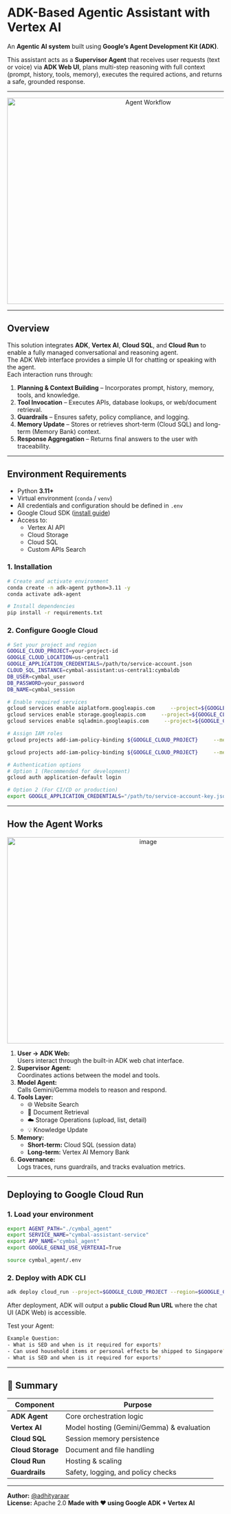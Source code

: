 # ADK-Based Agentic Assistant with Vertex AI

An **Agentic AI system** built using **Google’s Agent Development Kit (ADK)**.


This assistant acts as a **Supervisor Agent** that receives user requests (text or voice) via **ADK Web UI**, plans multi-step reasoning with full context (prompt, history, tools, memory), executes the required actions, and returns a safe, grounded response.

---

<div align="center">
  <img width="640" height="480" alt="Agent Workflow" src="https://github.com/user-attachments/assets/3f1b26bf-9cd0-49df-b504-aa60e885a4db" />
</div>

---

## Overview

This solution integrates **ADK**, **Vertex AI**, **Cloud SQL**, and **Cloud Run** to enable a fully managed conversational and reasoning agent.  
The ADK Web interface provides a simple UI for chatting or speaking with the agent.  
Each interaction runs through:

1. **Planning & Context Building** – Incorporates prompt, history, memory, tools, and knowledge.
2. **Tool Invocation** – Executes APIs, database lookups, or web/document retrieval.
3. **Guardrails** – Ensures safety, policy compliance, and logging.
4. **Memory Update** – Stores or retrieves short-term (Cloud SQL) and long-term (Memory Bank) context.
5. **Response Aggregation** – Returns final answers to the user with traceability.

---

## Environment Requirements

- Python **3.11+**
- Virtual environment (`conda` / `venv`)
- All credentials and configuration should be defined in `.env`
- Google Cloud SDK ([install guide](https://cloud.google.com/sdk/docs/install))
- Access to:
  - Vertex AI API  
  - Cloud Storage  
  - Cloud SQL  
  - Custom APIs Search

### 1. Installation

```bash
# Create and activate environment
conda create -n adk-agent python=3.11 -y
conda activate adk-agent

# Install dependencies
pip install -r requirements.txt
```

### 2. Configure Google Cloud

```bash
# Set your project and region
GOOGLE_CLOUD_PROJECT=your-project-id
GOOGLE_CLOUD_LOCATION=us-central1
GOOGLE_APPLICATION_CREDENTIALS=/path/to/service-account.json
CLOUD_SQL_INSTANCE=cymbal-assistant:us-central1:cymbaldb
DB_USER=cymbal_user
DB_PASSWORD=your_password
DB_NAME=cymbal_session

# Enable required services
gcloud services enable aiplatform.googleapis.com     --project=${GOOGLE_CLOUD_PROJECT}
gcloud services enable storage.googleapis.com     --project=${GOOGLE_CLOUD_PROJECT}
gcloud services enable sqladmin.googleapis.com     --project=${GOOGLE_CLOUD_PROJECT}

# Assign IAM roles
gcloud projects add-iam-policy-binding ${GOOGLE_CLOUD_PROJECT}     --member="user:YOUR_EMAIL@domain.com"     --role="roles/aiplatform.user"

gcloud projects add-iam-policy-binding ${GOOGLE_CLOUD_PROJECT}     --member="user:YOUR_EMAIL@domain.com"     --role="roles/storage.objectAdmin"

# Authentication options
# Option 1 (Recommended for development)
gcloud auth application-default login

# Option 2 (For CI/CD or production)
export GOOGLE_APPLICATION_CREDENTIALS="/path/to/service-account-key.json"
```

---

## How the Agent Works

<div align="center">
<img width="640" height="480" alt="image" src="https://github.com/user-attachments/assets/4d855404-9d6f-42a2-9d14-f043f3e44d33" />
</div>

1. **User → ADK Web:**  
   Users interact through the built-in ADK web chat interface.
2. **Supervisor Agent:**  
   Coordinates actions between the model and tools.
3. **Model Agent:**  
   Calls Gemini/Gemma models to reason and respond.
4. **Tools Layer:**  
   - 🌐 Website Search  
   - 📄 Document Retrieval  
   - ☁️ Storage Operations (upload, list, detail)
   - 💡 Knowledge Update
5. **Memory:**  
   - **Short-term:** Cloud SQL (session data)  
   - **Long-term:** Vertex AI Memory Bank
6. **Governance:**  
   Logs traces, runs guardrails, and tracks evaluation metrics.

---

## Deploying to Google Cloud Run

### 1. Load your environment
```bash
export AGENT_PATH="./cymbal_agent"
export SERVICE_NAME="cymbal-assistant-service"
export APP_NAME="cymbal_agent"
export GOOGLE_GENAI_USE_VERTEXAI=True

source cymbal_agent/.env
```

### 2. Deploy with ADK CLI
```bash
adk deploy cloud_run --project=$GOOGLE_CLOUD_PROJECT --region=$GOOGLE_CLOUD_LOCATION --service_name=$SERVICE_NAME --app_name=$APP_NAME --with_ui $AGENT_PATH
```

After deployment, ADK will output a **public Cloud Run URL** where the chat UI (ADK Web) is accessible.

Test your Agent:
```bash
Example Question:
- What is SED and when is it required for exports?
- Can used household items or personal effects be shipped to Singapore?
- What is SED and when is it required for exports?
```
---

## 🧭 Summary

| Component | Purpose |
|------------|----------|
| **ADK Agent** | Core orchestration logic |
| **Vertex AI** | Model hosting (Gemini/Gemma) & evaluation |
| **Cloud SQL** | Session memory persistence |
| **Cloud Storage** | Document and file handling |
| **Cloud Run** | Hosting & scaling |
| **Guardrails** | Safety, logging, and policy checks |

---

**Author:** [@adhityaraar](mailto:ardiansyah.raar@gmail.com)  
**License:** Apache 2.0
**Made with ❤️ using Google ADK + Vertex AI**